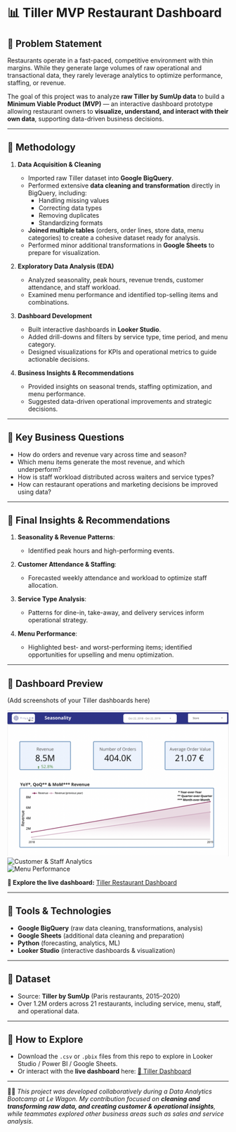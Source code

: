 # 📊 Tiller MVP Restaurant Dashboard

## 🔹 Problem Statement
Restaurants operate in a fast-paced, competitive environment with thin margins. While they generate large volumes of raw operational and transactional data, they rarely leverage analytics to optimize performance, staffing, or revenue.  

The goal of this project was to analyze **raw Tiller by SumUp data** to build a **Minimum Viable Product (MVP)** — an interactive dashboard prototype allowing restaurant owners to **visualize, understand, and interact with their own data**, supporting data-driven business decisions.

---

## 🔹 Methodology
1. **Data Acquisition & Cleaning**  
   - Imported raw Tiller dataset into **Google BigQuery**.  
   - Performed extensive **data cleaning and transformation** directly in BigQuery, including:  
     - Handling missing values  
     - Correcting data types  
     - Removing duplicates  
     - Standardizing formats  
   - **Joined multiple tables** (orders, order lines, store data, menu categories) to create a cohesive dataset ready for analysis.  
   - Performed minor additional transformations in **Google Sheets** to prepare for visualization.  

2. **Exploratory Data Analysis (EDA)**  
   - Analyzed seasonality, peak hours, revenue trends, customer attendance, and staff workload.  
   - Examined menu performance and identified top-selling items and combinations.  

3. **Dashboard Development**  
   - Built interactive dashboards in **Looker Studio**.  
   - Added drill-downs and filters by service type, time period, and menu category.  
   - Designed visualizations for KPIs and operational metrics to guide actionable decisions.  

4. **Business Insights & Recommendations**  
   - Provided insights on seasonal trends, staffing optimization, and menu performance.  
   - Suggested data-driven operational improvements and strategic decisions.  

---

## 🔹 Key Business Questions
- How do orders and revenue vary across time and season?  
- Which menu items generate the most revenue, and which underperform?  
- How is staff workload distributed across waiters and service types?  
- How can restaurant operations and marketing decisions be improved using data?  

---

## 🔹 Final Insights & Recommendations
1. **Seasonality & Revenue Patterns**:  
   - Identified peak hours and high-performing events.  

2. **Customer Attendance & Staffing**:  
   - Forecasted weekly attendance and workload to optimize staff allocation.  

3. **Service Type Analysis**:  
   - Patterns for dine-in, take-away, and delivery services inform operational strategy.  

4. **Menu Performance**:  
   - Highlighted best- and worst-performing items; identified opportunities for upselling and menu optimization.  

---

## 🔹 Dashboard Preview
(Add screenshots of your Tiller dashboards here)

![Seasonality Dashboard](./screenshots/seasonality_dashboard.png)  
![Customer & Staff Analytics](./screenshots/customer_staff_dashboard.png)  
![Menu Performance](./screenshots/menu_performance_dashboard.png)  

**📌 Explore the live dashboard:** [Tiller Restaurant Dashboard](https://lookerstudio.google.com/reporting/46e3234e-0289-4347-8875-0275309b1e6f)

---

## 🔹 Tools & Technologies
- **Google BigQuery** (raw data cleaning, transformations, analysis)  
- **Google Sheets** (additional data cleaning and preparation)  
- **Python** (forecasting, analytics, ML)  
- **Looker Studio** (interactive dashboards & visualization)  

---

## 🔹 Dataset
- Source: **Tiller by SumUp** (Paris restaurants, 2015–2020)  
- Over 1.2M orders across 21 restaurants, including service, menu, staff, and operational data.  

---

## 🔹 How to Explore
- Download the `.csv` or `.pbix` files from this repo to explore in Looker Studio / Power BI / Google Sheets.  
- Or interact with the **live dashboard** here: [🔗 Tiller Dashboard](https://www.notion.so/MVP-Tiller-Dashboard-26982c849ba880778458c2269df43d19?source=copy_link)  

---

👩‍💻 *This project was developed collaboratively during a Data Analytics Bootcamp at Le Wagon. My contribution focused on **cleaning and transforming raw data, and creating customer & operational insights**, while teammates explored other business areas such as sales and service analysis.*
